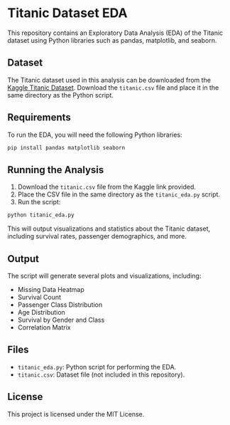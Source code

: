
# Titanic Dataset EDA

This repository contains an Exploratory Data Analysis (EDA) of the Titanic dataset using Python libraries such as pandas, matplotlib, and seaborn.

## Dataset

The Titanic dataset used in this analysis can be downloaded from the [Kaggle Titanic Dataset](https://www.kaggle.com/c/titanic/data). Download the `titanic.csv` file and place it in the same directory as the Python script.

## Requirements

To run the EDA, you will need the following Python libraries:

```bash
pip install pandas matplotlib seaborn
```

## Running the Analysis

1. Download the `titanic.csv` file from the Kaggle link provided.
2. Place the CSV file in the same directory as the `titanic_eda.py` script.
3. Run the script:

```bash
python titanic_eda.py
```

This will output visualizations and statistics about the Titanic dataset, including survival rates, passenger demographics, and more.

## Output

The script will generate several plots and visualizations, including:

- Missing Data Heatmap
- Survival Count
- Passenger Class Distribution
- Age Distribution
- Survival by Gender and Class
- Correlation Matrix

## Files

- `titanic_eda.py`: Python script for performing the EDA.
- `titanic.csv`: Dataset file (not included in this repository).

## License

This project is licensed under the MIT License.
